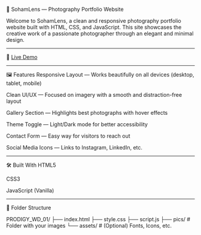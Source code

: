 📸 SohamLens — Photography Portfolio Website

Welcome to SohamLens, a clean and responsive photography portfolio website built with HTML, CSS, and JavaScript. This site showcases the creative work of a passionate photographer through an elegant and minimal design.

---

🔗 [Live Demo]()

---

🖼️ Features
Responsive Layout — Works beautifully on all devices (desktop, tablet, mobile)

Clean UI/UX — Focused on imagery with a smooth and distraction-free layout

Gallery Section — Highlights best photographs with hover effects

Theme Toggle — Light/Dark mode for better accessibility

Contact Form — Easy way for visitors to reach out

Social Media Icons — Links to Instagram, LinkedIn, etc.

---

🛠️ Built With
HTML5

CSS3

JavaScript (Vanilla)

---

📁 Folder Structure

PRODIGY_WD_01/
├── index.html
├── style.css
├── script.js
├── pics/               # Folder with your images
└── assets/             # (Optional) Fonts, Icons, etc.
